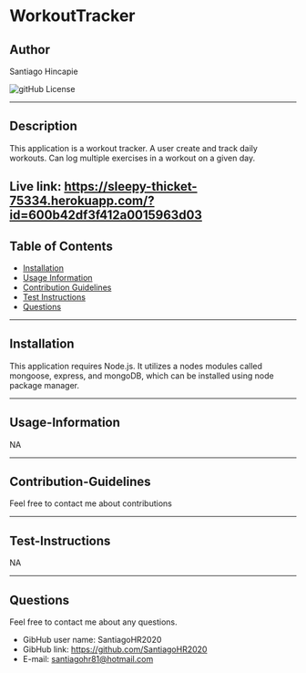 # WorkoutTracker
## Author
  Santiago Hincapie

  ![gitHub License](https://img.shields.io/badge/License-MIT-blue)

---

  ## Description

  This application is a workout tracker. A user create and track daily workouts. Can log multiple exercises in a workout on a given day. 

  Live link: https://sleepy-thicket-75334.herokuapp.com/?id=600b42df3f412a0015963d03
---

  ## Table of Contents 
  * [Installation](#installation)
  * [Usage Information](#Usage-Information)
  * [Contribution Guidelines](#Contribution-Guidelines)
  * [Test Instructions](#Test-Instructions)
  * [Questions](#Questions)

---

  ## Installation
  This application requires Node.js. It utilizes a nodes modules called mongoose, express, and mongoDB, which can be installed using node package manager. 

---

  ## Usage-Information
  
 NA
  
---

  ## Contribution-Guidelines
  Feel free to contact me about contributions
  
---

  ## Test-Instructions
 NA

---

  ## Questions
  Feel free to contact me about any questions.
  * GibHub user name: SantiagoHR2020 
  * GibHub link: https://github.com/SantiagoHR2020
  * E-mail: santiagohr81@hotmail.com